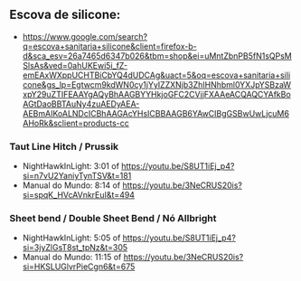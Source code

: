 ## Escova de silicone:
- https://www.google.com/search?q=escova+sanitaria+silicone&client=firefox-b-d&sca_esv=26a7465d6347b026&tbm=shop&ei=uMntZbnPB5fN1sQPsMSlsAs&ved=0ahUKEwi5i_fZ-emEAxWXppUCHTBiCbYQ4dUDCAg&uact=5&oq=escova+sanitaria+silicone&gs_lp=Egtwcm9kdWN0cy1jYyIZZXNjb3ZhIHNhbml0YXJpYSBzaWxpY29uZTIFEAAYgAQyBhAAGBYYHkjoGFC2CVjjFXAAeACQAQCYAfkBoAGtDaoBBTAuNy4zuAEDyAEA-AEBmAIKoALNDcICBhAAGAcYHsICBBAAGB6YAwCIBgGSBwUwLjcuM6AHoRk&sclient=products-cc

### Taut Line Hitch / Prussik
- NightHawkInLight: 3:01 of https://youtu.be/S8UT1iEj_p4?si=n7vU2YaniyTynTSV&t=181
- Manual do Mundo: 8:14 of https://youtu.be/3NeCRUS20is?si=spqK_HVcAVnkrEuI&t=494

### Sheet bend / Double Sheet Bend / Nó Allbright
- NightHawkInLight: 5:05 of https://youtu.be/S8UT1iEj_p4?si=3jyZlGsT8st_tpNz&t=305
- Manual do Mundo: 11:15 of https://youtu.be/3NeCRUS20is?si=HKSLUGlvrPieCgn6&t=675

